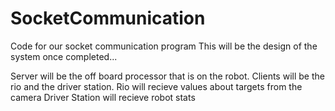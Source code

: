 # SocketCommunication
Code for our socket communication program
This will be the design of the system once completed...

Server will be the off board processor that is on the robot.
Clients will be the rio and the driver station. 
Rio will recieve values about targets from the camera 
Driver Station will recieve robot stats
